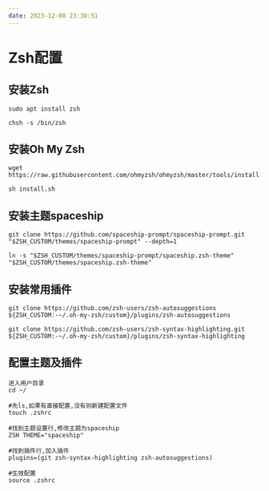 ```yaml
---
date: 2023-12-08 23:30:51
---
```

# Zsh配置

## 安装Zsh

```shell
sudo apt install zsh

chsh -s /bin/zsh
```

## 安装Oh My Zsh

```shell
wget https://raw.githubusercontent.com/ohmyzsh/ohmyzsh/master/tools/install.sh

sh install.sh
```

## 安装主题spaceship

```shell
git clone https://github.com/spaceship-prompt/spaceship-prompt.git "$ZSH_CUSTOM/themes/spaceship-prompt" --depth=1

ln -s "$ZSH_CUSTOM/themes/spaceship-prompt/spaceship.zsh-theme" "$ZSH_CUSTOM/themes/spaceship.zsh-theme"
```

## 安装常用插件

```shell
git clone https://github.com/zsh-users/zsh-autosuggestions ${ZSH_CUSTOM:-~/.oh-my-zsh/custom}/plugins/zsh-autosuggestions

git clone https://github.com/zsh-users/zsh-syntax-highlighting.git ${ZSH_CUSTOM:-~/.oh-my-zsh/custom}/plugins/zsh-syntax-highlighting
```

## 配置主题及插件

```shell
进入用户目录
cd ~/

#先ls,如果有直接配置,没有则新建配置文件
touch .zshrc

#找到主题设置行,修改主题为spaceship
ZSH THEME="spaceship"

#找到插件行,加入插件
plugins=(git zsh-syntax-highlighting zsh-autosuggestions)

#生效配置
source .zshrc
```



<gitalk/>